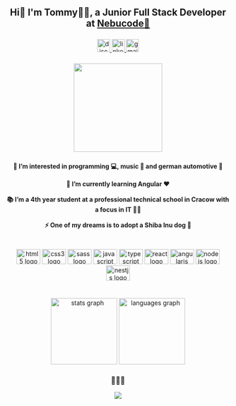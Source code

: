 # <h2 align="center">Hi👋 I'm Tommy👨‍💻, a Junior Full Stack Developer at [Nebucode💜](https://www.nebucode.com/)</h2>

###

<div align="center">
  <a href="discordapp.com/users/326660148355661825" target="_blank">
    <img src="https://img.shields.io/static/v1?message=Discord&logo=discord&label=0xy#2276&color=03045e&logoColor=white&labelColor=&style=for-the-badge" height="29" alt="discord logo"  />
  </a>
  <a href="https://www.linkedin.com/in/tommy04/" target="_blank">
    <img src="https://img.shields.io/static/v1?message=LinkedIn&logo=linkedin&label=&color=0077B5&logoColor=white&labelColor=&style=for-the-badge" height="29" alt="linkedin logo"  />
  </a>
  <img src="https://img.shields.io/static/v1?message=Gmail&logo=gmail&label=tommyphan2004.tp@gmail.com&color=D14836&logoColor=white&labelColor=81b29a&style=for-the-badge" height="29" alt="gmail logo"  />
</div>

###

<div align="center">
  <img height="200" src="https://media.tenor.com/OWI_ai132b0AAAAC/wink-dog.gif"  />
</div>

###

<h4 align="center">👀 I’m interested in programming 💻, music 🎵 and german automotive 🚗<br><br>🌱 I’m currently learning Angular ❤️<br><br>📚 I’m a 4th year student at a professional technical school in Cracow with a focus in IT 🧙‍♂️<br><br>⚡ One of my dreams is to adopt a Shiba Inu dog 🦮</h4>

###

<br>

<div align="center">
  <img src="https://cdn.jsdelivr.net/gh/devicons/devicon/icons/html5/html5-original.svg" height="34" width="54" alt="html5 logo"  />
  <img src="https://cdn.jsdelivr.net/gh/devicons/devicon/icons/css3/css3-original.svg" height="34" width="54" alt="css3 logo"  />
  <img src="https://cdn.jsdelivr.net/gh/devicons/devicon/icons/sass/sass-original.svg" height="34" width="54" alt="sass logo"  />
  <img src="https://cdn.jsdelivr.net/gh/devicons/devicon/icons/javascript/javascript-original.svg" height="34" width="54" alt="javascript logo"  />
  <img src="https://cdn.jsdelivr.net/gh/devicons/devicon/icons/typescript/typescript-plain.svg" height="34" width="54" alt="typescript logo"  />
  <img src="https://cdn.jsdelivr.net/gh/devicons/devicon/icons/react/react-original.svg" height="34" width="54" alt="react logo"  />
  <img src="https://cdn.jsdelivr.net/gh/devicons/devicon/icons/angularjs/angularjs-original.svg" height="34" width="54" alt="angularjs logo"  />
  <img src="https://cdn.jsdelivr.net/gh/devicons/devicon/icons/nodejs/nodejs-original.svg" height="34" width="54" alt="nodejs logo"  />
  <img src="https://cdn.jsdelivr.net/gh/devicons/devicon/icons/nestjs/nestjs-plain.svg" height="34" width="54" alt="nestjs logo"  />
</div>

###

<br clear="both">

<div align="center">
  <img src="https://github-readme-stats.vercel.app/api?hide_title=false&hide_rank=false&show_icons=true&include_all_commits=true&count_private=true&disable_animations=false&theme=shades-of-purple&locale=en&hide_border=false&username=0xyy" height="150" alt="stats graph"  />
  <img src="https://github-readme-stats.vercel.app/api/top-langs?locale=en&hide_title=false&layout=compact&card_width=320&langs_count=5&theme=shades-of-purple&hide_border=false&username=0xyy" height="150" alt="languages graph"  />
</div>

### <div align="center">🎵🎵🎵</div>  

<div align="center"><img src="https://spotify-github-profile.vercel.app/api/view?uid=11151379716&cover_image=false&theme=default&show_offline=false&background_color=121212&interchange=false" /></div>
